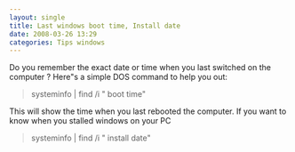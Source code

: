 ```yaml
---
layout: single
title: Last windows boot time, Install date
date: 2008-03-26 13:29
categories: Tips windows
---
```

Do you remember the exact date or time when you last switched on the computer ?
Here&quot;s a simple DOS command to help you out:
<blockquote>systeminfo | find /i "
boot time"</blockquote>
This will show the time when you last rebooted the computer.
If you want to know when you stalled windows on your PC
<blockquote>systeminfo | find /i "
install date"</blockquote>

